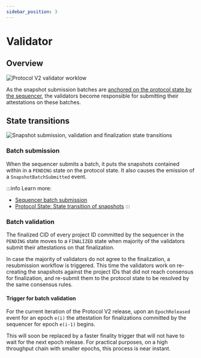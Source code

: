 ```yaml
---
sidebar_position: 3
---
```


# Validator

## Overview

![Protocol V2 validator worklow](/images/validator-workflow.png)

As the snapshot submission batches are [anchored on the protocol state by the sequencer](/docs/Protocol/Protocol_v2/sequencer.md#batch-upload-and-anchor-proof), the validators become responsible for submitting their attestations on these batches.

## State transitions

![Snapshot submission, validation and finalization state transitions](/images/validator-resubmission-workflow.png)

### Batch submission

When the sequencer submits a batch, it puts the snapshots contained within in a `PENDING` state on the protocol state. It also causes the emission of a `SnapshotBatchSubmitted` event.

:::info
Learn more:
* [Sequencer batch submission](/docs/Protocol/Protocol_v2/sequencer.md#batch-upload-and-anchor-proof)
* [Protocol State: State transition of snapshots](/docs/Protocol/Protocol_v2/state.md#snapshot-state)
:::

### Batch validation

The finalized CID of every project ID committed by the sequencer in the `PENDING` state moves to a `FINALIZED` state when majority of the validators submit their attestations on that finalization.

In case the majority of validators do not agree to the finalization, a resubmission workflow is triggered. This time the validators work on re-creating the snapshots against the project IDs that did not reach consensus for finalization, and re-submit them to the protocol state to be resolved by the same consensus rules.

#### Trigger for batch validation

For the current iteration of the Protocol V2 release, upon an `EpochReleased` event for an epoch `e(i)` the attestation for finalizations committed by the sequencer for epoch `e(i-1)` begins.

This will soon be replaced by a faster finality trigger that will not have to wait for the next epoch release. For practical purposes, on a high throughput chain with smaller epochs, this process is near instant.

